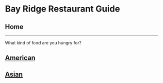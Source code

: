 # Bay Ridge Restaurant Guide
## Home
---
What kind of food are you hungry for?
## [American](american/american.md)

## [Asian](asian/asian.md)
